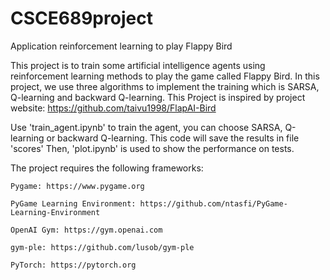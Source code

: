# CSCE689project
Application reinforcement learning to play Flappy Bird

This project is to train some artificial intelligence agents using reinforcement learning methods to play the game called Flappy Bird.
In this project, we use three algorithms to implement the training which is SARSA, Q-learning and backward Q-learning.
This Project is inspired by project website: https://github.com/taivu1998/FlapAI-Bird

Use 'train_agent.ipynb' to train the agent, you can choose SARSA, Q-learning or backward Q-learning. This code will save the results in file 'scores'
Then, 'plot.ipynb' is used to show the performance on tests.


The project requires the following frameworks:

    Pygame: https://www.pygame.org
    
    PyGame Learning Environment: https://github.com/ntasfi/PyGame-Learning-Environment
    
    OpenAI Gym: https://gym.openai.com
    
    gym-ple: https://github.com/lusob/gym-ple
    
    PyTorch: https://pytorch.org
    
